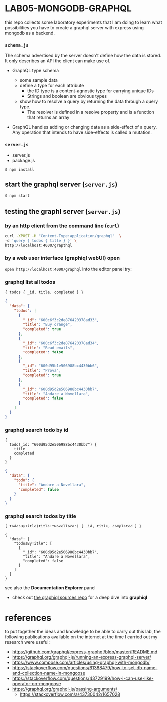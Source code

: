 # LAB05-MONGODB-GRAPHQL
this repo collects some laboratory experiments that I am doing to learn what possibilities you have to create a graphql server with express using mongodb as a backend.  

### `schema.js`
The schema advertised by the server doesn't define how the data is stored. 
It only describes an API the client can make use of.

- GraphQL type schema
    - some sample data 
    - define a type for each attribute
        - the ID type is a content-agnostic type for carrying unique IDs
        - Strings and boolean are obvious types
    - show how to resolve a query by returning the data through a query type.
        - The resolver is defined in a resolve property and is a function that returns an array

- GraphQL handles adding or changing data as a side-effect of a query. Any operation that intends to have side-effects is called a mutation.


### `server.js`
 - server.js 
 - package.js
```
$ npm install
```
## start the graphql server (`server.js`)
``` zsh 
$ npm start 
```

## testing the graphl server (`server.js`)
### by an http client from the command line (`curl`)
``` zsh
curl -XPOST -H "Content-Type:application/graphql"  \
-d 'query { todos { title } }' \
http://localhost:4000/grapthql
```

### by a web user interface (graphiql webUI) open 
`open http://localhost:4000/graphql`
into the editor panel try:
### graphql list all todos
``` graphql
{ todos { _id, title, completed } }
```
``` json
{
  "data": {
    "todos": [
      {
        "_id": "600c6f3c2de876420378ad33",
        "title": "Buy orange",
        "completed": true
      },
      {
        "_id": "600c6f3c2de876420378ad34",
        "title": "Read emails",
        "completed": false
      },
      {
        "_id": "600d95b1e506988bc4430bb6",
        "title": "Prova",
        "completed": true
      },
      {
        "_id": "600d95d2e506988bc4430bb7",
        "title": "Andare a Novellara",
        "completed": false
      }
    ]
  }
}
```

### graphql search todo by id 
``` 
{
  todo(_id: "600d95d2e506988bc4430bb7") {
    title
    completed
  }
}
```

``` json 
{
  "data": {
    "todo": {
      "title": "Andare a Novellara",
      "completed": false
    }
  }
}
```

### graphql search todos by title
```
{ todosByTitle(title:"Novellara") { _id, title, completed } }
```
```
{
  "data": {
    "todosByTitle": [
      {
        "_id": "600d95d2e506988bc4430bb7",
        "title": "Andare a Novellara",
        "completed": false
      }
    ]
  }
}
```

see also the **Documentation Explorer** panel

- check out [the graphiql sources repo](https://github.com/graphql/graphiql) for a deep dive into **graphiql**


<!--
# WIP
- https://flaviocopes.com/graphql-node-express/
-->
# references
to put together the ideas and knowledge to be able to carry out this lab, 
the following publications available on the internet at the time I carried out my research were useful:
- https://github.com/graphql/express-graphql/blob/master/README.md
- https://graphql.org/graphql-js/running-an-express-graphql-server/
- https://www.compose.com/articles/using-graphql-with-mongodb/
- https://stackoverflow.com/questions/61388479/how-to-set-db-name-and-collection-name-in-mongoose
- https://stackoverflow.com/questions/43729199/how-i-can-use-like-operator-on-mongoose
- https://graphql.org/graphql-js/passing-arguments/
    - https://stackoverflow.com/a/43730042/1657028